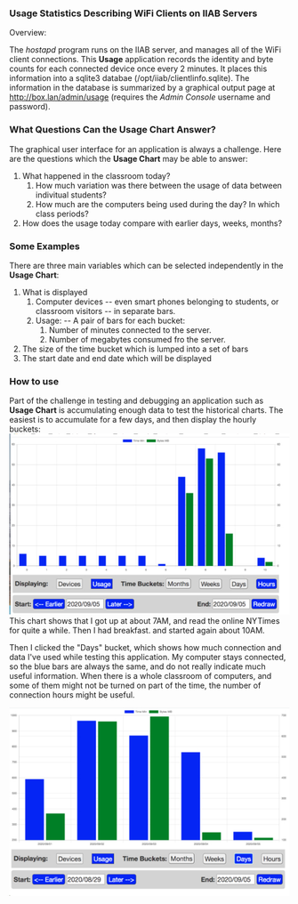 ### Usage Statistics Describing WiFi Clients on IIAB Servers
Overview:

The *hostapd* program runs on the IIAB server, and manages all of the WiFi client connections. This **Usage** application records the identity and  byte counts for each connected device once every 2 minutes. It places this information into a sqlite3 databae (/opt/iiab/clientlinfo.sqlite). The information in the database is summarized by a graphical output page at http://box.lan/admin/usage (requires the *Admin Console* username and password).
### What Questions Can the Usage Chart Answer?
The graphical user interface for an application is always a challenge. Here are the questions which the **Usage Chart** may be able to answer:
1. What happened in the classroom today?
    1. How much variation was there between the usage of data between indivitual students?
    2. How much are the computers being used during the day? In which class periods?
2. How does the usage today compare with earlier days, weeks, months?
### Some Examples
There are three main variables which can be selected independently in the **Usage Chart**:
    
1. What is displayed
    1. Computer devices -- even smart phones belonging to students, or classroom visitors  -- in separate bars.
    2. Usage: -- A pair of bars for each bucket:
        1. Number of minutes connected to the server.
        1. Number of megabytes consumed fro the server.
2. The size of the time bucket which is lumped into a set of bars 
3. The start date and end date which will be displayed 
### How to use
Part of the challenge in testing and debugging an application such as **Usage Chart** is accumulating enough data to test the historical charts. The easiest is to accumulate for a few days, and then display the hourly buckets:
![](usage5.jpg)
This chart
shows that I got up at about 7AM, and read the online NYTimes for quite a while. Then I had breakfast. and started again about 10AM.

Then I clicked the "Days" bucket, which shows how much connection and data I've used while testing this application. My computer stays connected, so the blue bars are always the same, and do not really indicate much useful information. When there is a whole classroom of computers, and some of them might not be turned on part of the time, the number of connection hours might be useful.

![](usage4.jpg)
